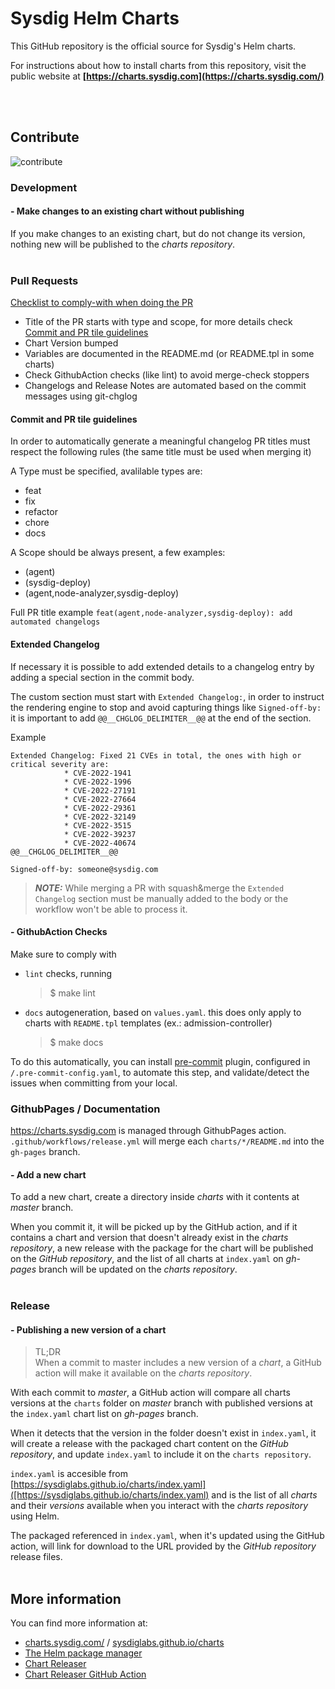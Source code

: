 # Sysdig Helm Charts

This GitHub repository is the official source for Sysdig's Helm charts.

 For instructions about how to install charts from this repository, visit the public website at
**[https://charts.sysdig.com](https://charts.sysdig.com/)**

<br/><br/>

## Contribute

![contribute](https://user-images.githubusercontent.com/1073243/180266068-2695317f-5b05-4075-b432-6861330a5ef3.gif)

### Development

#### - Make changes to an existing chart without publishing

If you make changes to an existing chart, but do not change its version, nothing new will be published to the _charts repository_.
<br/><br/>

### Pull Requests

[Checklist to comply-with when doing the PR](./.github/PULL_REQUEST_TEMPLATE.md)

- Title of the PR starts with type and scope, for more details check [Commit and PR tile guidelines](#commit-and-pr-tile-guidelines)
- Chart Version bumped
- Variables are documented in the README.md (or README.tpl in some charts)
- Check GithubAction checks (like lint) to avoid merge-check stoppers
- Changelogs and Release Notes are automated based on the commit messages using git-chglog

#### Commit and PR tile guidelines
In order to automatically generate a meaningful changelog PR titles must respect the following rules (the same title must be used when merging it)

A Type must be specified, avalilable types are:
- feat
- fix
- refactor
- chore
- docs

A Scope should be always present, a few examples:
- (agent)
- (sysdig-deploy)
- (agent,node-analyzer,sysdig-deploy)

Full PR title example
`feat(agent,node-analyzer,sysdig-deploy): add automated changelogs`

#### Extended Changelog
If necessary it is possible to add extended details to a changelog entry by adding a special section in the commit body.

The custom section must start with `Extended Changelog:`, in order to instruct the rendering engine to stop and avoid capturing things like `Signed-off-by:` it is important to add `@@__CHGLOG_DELIMITER__@@` at the end of the section.

Example
```
Extended Changelog: Fixed 21 CVEs in total, the ones with high or critical severity are:
            * CVE-2022-1941
            * CVE-2022-1996
            * CVE-2022-27191
            * CVE-2022-27664
            * CVE-2022-29361
            * CVE-2022-32149
            * CVE-2022-3515
            * CVE-2022-39237
            * CVE-2022-40674
@@__CHGLOG_DELIMITER__@@

Signed-off-by: someone@sysdig.com
```
> **_NOTE:_**  While merging a PR with squash&merge the `Extended Changelog` section must be manually added to the body or the workflow won't be able to process it.

#### - GithubAction Checks

Make sure to comply with

- `lint` checks, running
    > $ make lint
- `docs` autogeneration, based on `values.yaml`. this does only apply to charts with `README.tpl` templates (ex.: admission-controller)
   > $ make docs


To do this automatically, you can install [pre-commit](https://pre-commit.com/) plugin, configured in `/.pre-commit-config.yaml`, to automate this step, and validate/detect the issues when committing from your local.


### GithubPages / Documentation

https://charts.sysdig.com is managed through GithubPages action.
`.github/workflows/release.yml` will merge each `charts/*/README.md` into the `gh-pages` branch.


#### - Add a new chart

To add a new chart, create a directory inside _charts_ with it contents at _master_ branch.

When you commit it, it will be picked up by the GitHub action, and if it contains a chart and version that doesn't already exist in the _charts repository_, a new release with the package for the chart will be published on the _GitHub repository_,
and the list of all charts at `index.yaml` on _gh-pages_ branch will be updated on the _charts repository_.
<br/><br/>

### Release

#### - Publishing a new version of a chart

> TL;DR
> <br/>When a commit to master includes a new version of a _chart_, a GitHub action will make it available on the _charts repository_.

With each commit to _master_, a GitHub action will compare all charts versions at the `charts` folder on _master_ branch with published versions at the `index.yaml` chart list on _gh-pages_ branch.

When it detects that the version in the folder doesn't exist in  `index.yaml`, it will create a release with the packaged chart content on the _GitHub repository_, and update `index.yaml` to include it on the `charts repository`.

`index.yaml` is accesible from [https://sysdiglabs.github.io/charts/index.yaml]([https://sysdiglabs.github.io/charts/index.yaml) and is the list of all _charts_ and their _versions_ available when you interact with the _charts repository_ using Helm.

The packaged referenced in `index.yaml`, when it's updated using the GitHub action, will link for download to the URL provided by the _GitHub repository_ release files.
<br/><br/>

## More information

You can find more information at:
* [charts.sysdig.com/](https://charts.sysdig.com/) / [sysdiglabs.github.io/charts](https://sysdiglabs.github.io/charts)
* [The Helm package manager](https://helm.sh/)
* [Chart Releaser](https://github.com/helm/chart-releaser)
* [Chart Releaser GitHub Action](https://github.com/helm/chart-releaser-action)
